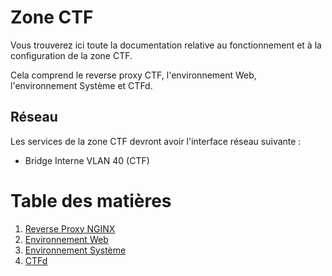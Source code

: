# Zone CTF
Vous trouverez ici toute la documentation relative au fonctionnement et à la configuration de la zone CTF.

Cela comprend le reverse proxy CTF, l'environnement Web, l'environnement Système et CTFd.

## Réseau
Les services de la zone CTF devront avoir l'interface réseau suivante :
- Bridge Interne VLAN 40 (CTF)


# Table des matières
1. [Reverse Proxy NGINX](nginx_ctf.md)
2. [Environnement Web](environnement_web.md)
3. [Environnement Système](environnement_systeme.md)
4. [CTFd](#)

